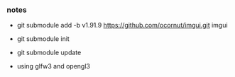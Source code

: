 ### notes
- git submodule add -b v1.91.9 https://github.com/ocornut/imgui.git imgui
- git submodule init
- git submodule update

- using glfw3 and opengl3